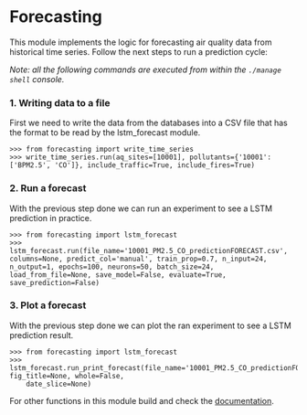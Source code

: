 # Forecasting

This module implements the logic for forecasting air quality data from historical time series. Follow the next steps to run a prediction cycle:

*Note: all the following commands are executed from within the `./manage shell` console.*

### 1. Writing data to a file

First we need to write the data from the databases into a CSV file that has the format to be read by the lstm_forecast module.

    >>> from forecasting import write_time_series
    >>> write_time_series.run(aq_sites=[10001], pollutants={'10001': ['BPM2.5', 'CO']}, include_traffic=True, include_fires=True)

### 2. Run a forecast

With the previous step done we can run an experiment to see a LSTM prediction in practice. 

    >>> from forecasting import lstm_forecast
    >>> lstm_forecast.run(file_name='10001_PM2.5_CO_predictionFORECAST.csv', columns=None, predict_col='manual', train_prop=0.7, n_input=24, n_output=1, epochs=100, neurons=50, batch_size=24, load_from_file=None, save_model=False, evaluate=True, save_prediction=False)

### 3. Plot a forecast

With the previous step done we can plot the ran experiment to see a LSTM prediction result. 

    >>> from forecasting import lstm_forecast
    >>> lstm_forecast.run_print_forecast(file_name='10001_PM2.5_CO_predictionFORECAST.csv', fig_title=None, whole=False,
        date_slice=None)

For other functions in this module build and check the [documentation](https://github.com/dschurholz/myaqi-backend/tree/master/docs). 